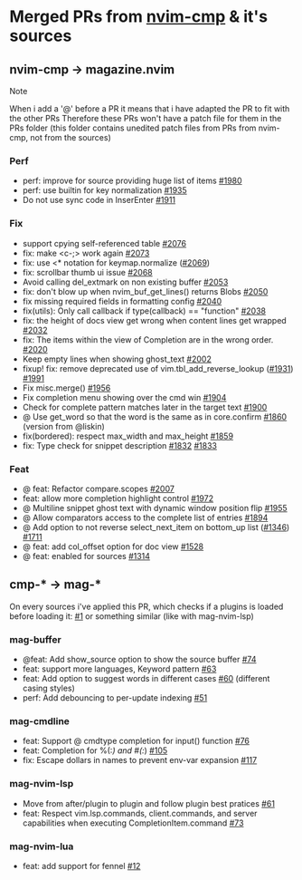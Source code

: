 # Merged PRs from [nvim-cmp](https://github.com/hrsh7th/nvim-cmp) & it's sources

## nvim-cmp -> magazine.nvim

> [!NOTE]
> When i add a '@' before a PR it means that i have adapted the PR to fit with the other PRs
> Therefore these PRs won't have a patch file for them in the PRs folder (this folder contains unedited patch files from PRs from nvim-cmp, not from the sources)

### Perf

- perf: improve for source providing huge list of items [#1980](https://github.com/hrsh7th/nvim-cmp/pull/1980)
- perf: use builtin for key normalization [#1935](https://github.com/hrsh7th/nvim-cmp/pull/1935)
- Do not use sync code in InserEnter [#1911](https://github.com/hrsh7th/nvim-cmp/pull/1911)

### Fix

- support cpying self-referenced table [#2076](https://github.com/hrsh7th/nvim-cmp/pull/2076)
- fix: make <c-;> work again [#2073](https://github.com/hrsh7th/nvim-cmp/pull/2073)
- fix: use \<\* notation for keymap.normalize ([#2069](https://github.com/hrsh7th/nvim-cmp/pull/2069))
- fix: scrollbar thumb ui issue [#2068](https://github.com/hrsh7th/nvim-cmp/pull/2068)
- Avoid calling del_extmark on non existing buffer [#2053](https://github.com/hrsh7th/nvim-cmp/pull/2053)
- fix: don't blow up when nvim_buf_get_lines() returns Blobs [#2050](https://github.com/hrsh7th/nvim-cmp/pull/2050)
- fix missing required fields in formatting config [#2040](https://github.com/hrsh7th/nvim-cmp/pull/2040)
- fix(utils): Only call callback if type(callback) == "function" [#2038](https://github.com/hrsh7th/nvim-cmp/pull/2038)
- fix: the height of docs view get wrong when content lines get wrapped [#2032](https://github.com/hrsh7th/nvim-cmp/pull/2032)
- fix: The items within the view of Completion are in the wrong order. [#2020](https://github.com/hrsh7th/nvim-cmp/pull/2020)
- Keep empty lines when showing ghost_text [#2002](https://github.com/hrsh7th/nvim-cmp/pull/2002)
- fixup! fix: remove deprecated use of vim.tbl_add_reverse_lookup ([#1931](https://github.com/hrsh7th/nvim-cmp/pull/1931)) [#1991](https://github.com/hrsh7th/nvim-cmp/pull/1991)
- Fix misc.merge() [#1956](https://github.com/hrsh7th/nvim-cmp/pull/1956)
- Fix completion menu showing over the cmd win [#1904](https://github.com/hrsh7th/nvim-cmp/pull/1904)
- Check for complete pattern matches later in the target text [#1900](https://github.com/hrsh7th/nvim-cmp/pull/1900)
- @ Use get_word so that the word is the same as in core.confirm [#1860](https://github.com/hrsh7th/nvim-cmp/pull/1860) (version from @liskin)
- fix(bordered): respect max_width and max_height [#1859](https://github.com/hrsh7th/nvim-cmp/pull/1859)
- fix: Type check for snippet description [#1832](https://github.com/hrsh7th/nvim-cmp/pull/1832) [#1833](https://github.com/hrsh7th/nvim-cmp/pull/1833)

### Feat

- @ feat: Refactor compare.scopes [#2007](https://github.com/hrsh7th/nvim-cmp/pull/2007)
- feat: allow more completion highlight control [#1972](https://github.com/hrsh7th/nvim-cmp/pull/1972)
- @ Multiline snippet ghost text with dynamic window position flip [#1955](https://github.com/hrsh7th/nvim-cmp/pull/1955)
- @ Allow comparators access to the complete list of entries [#1894](https://github.com/hrsh7th/nvim-cmp/pull/1894)
- @ Add option to not reverse select_next_item on bottom_up list ([#1346](https://github.com/hrsh7th/nvim-cmp/pull/1346)) [#1711](https://github.com/hrsh7th/nvim-cmp/pull/1711)
- @ feat: add col_offset option for doc view [#1528](https://github.com/hrsh7th/nvim-cmp/pull/1528)
- @ feat: enabled for sources [#1314](https://github.com/hrsh7th/nvim-cmp/pull/1314)

## cmp-* -> mag-*

On every sources i've applied this PR, which checks if a plugins is loaded before loading it: [#1](https://github.com/iguanacucumber/mag-buffer/pull/1) or something similar (like with mag-nvim-lsp)

### mag-buffer

- @feat: Add show_source option to show the source buffer [#74](https://github.com/hrsh7th/cmp-buffer/pull/74)
- feat: support more languages, Keyword pattern [#63](https://github.com/hrsh7th/cmp-buffer/pull/63)
- feat: Add option to suggest words in different cases [#60](https://github.com/hrsh7th/cmp-buffer/pull/60) (different casing styles)
- perf: Add debouncing to per-update indexing [#51](https://github.com/hrsh7th/cmp-buffer/pull/51)

### mag-cmdline

- feat: Support @ cmdtype completion for input() function [#76](https://github.com/hrsh7th/cmp-cmdline/pull/76)
- feat: Completion for %(:*) and #(:*) [#105](https://github.com/hrsh7th/cmp-cmdline/pull/105)
- fix: Escape dollars in names to prevent env-var expansion [#117](https://github.com/hrsh7th/cmp-cmdline/pull/117)

### mag-nvim-lsp

- Move from after/plugin to plugin and follow plugin best pratices [#61](https://github.com/hrsh7th/cmp-nvim-lsp/pull/61)
- feat: Respect vim.lsp.commands, client.commands, and server capabilities when executing CompletionItem.command [#73](https://github.com/hrsh7th/cmp-nvim-lsp/pull/73)

### mag-nvim-lua

- feat: add support for fennel [#12](https://github.com/hrsh7th/cmp-nvim-lua/pull/12)
